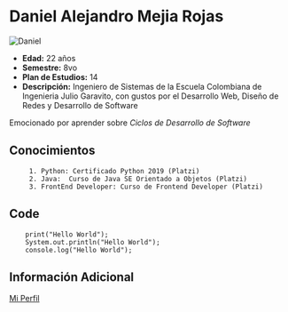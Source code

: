 # Daniel Alejandro Mejia Rojas
![Daniel](https://campusvirtual.escuelaing.edu.co/moodle/pluginfile.php/35262/user/icon/enlightlite/f1?rev=303342)

 - **Edad:** 22 años
 - **Semestre:** 8vo
 - **Plan de Estudios:** 14
 - **Descripción:** Ingeniero de Sistemas de la Escuela Colombiana de Ingenieria Julio Garavito, con gustos 		  por el Desarrollo Web, Diseño de Redes y Desarrollo de Software

Emocionado por aprender sobre *Ciclos de Desarrollo de Software*


## Conocimientos
		 1. Python: Certificado Python 2019 (Platzi)
		 2. Java:  Curso de Java SE Orientado a Objetos (Platzi)
		 3. FrontEnd Developer: Curso de Frontend Developer (Platzi)
## Code
	    print("Hello World");
	    System.out.println("Hello World");
	    console.log("Hello World");
    
  ## Información Adicional
  
[Mi Perfil](campusvirtual.escuelaing.edu.co/moodle/user/profile.php?id=10864)